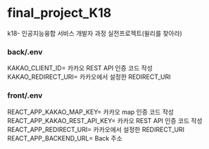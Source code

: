 # final_project_K18
k18- 인공지능융합 서비스 개발자 과정 실전프로젝트(윌리를 찾아라)

<h3> back/.env</h3>
KAKAO_CLIENT_ID= 카카오 REST API 인증 코드 작성
<br>
KAKAO_REDIRECT_URI=  카카오에서 설정한 REDIRECT_URI

<h3> front/.env</h3>
REACT_APP_KAKAO_MAP_KEY= 카카오 map 인증 코드 작성
<br>
REACT_APP_KAKAO_REST_API_KEY= 카카오 REST API 인증 코드 작성
<br>
REACT_APP_REDIRECT_URI= 카카오에서 설정한 REDIRECT_URI
<br>
REACT_APP_BACKEND_URL= Back 주소
<br>

